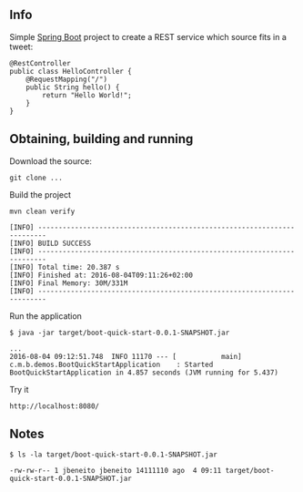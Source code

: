 ## Info

Simple [Spring Boot](http://projects.spring.io/spring-boot/) project to create a REST service which source fits in a tweet:

    @RestController
    public class HelloController {
        @RequestMapping("/")
        public String hello() {
            return "Hello World!";
        }
    }


## Obtaining, building and running

Download the source:

    git clone ...

Build the project

    mvn clean verify

    [INFO] ------------------------------------------------------------------------
    [INFO] BUILD SUCCESS
    [INFO] ------------------------------------------------------------------------
    [INFO] Total time: 20.387 s
    [INFO] Finished at: 2016-08-04T09:11:26+02:00
    [INFO] Final Memory: 30M/331M
    [INFO] ------------------------------------------------------------------------

Run the application

    $ java -jar target/boot-quick-start-0.0.1-SNAPSHOT.jar

    ...
    2016-08-04 09:12:51.748  INFO 11170 --- [           main] c.m.b.demos.BootQuickStartApplication    : Started BootQuickStartApplication in 4.857 seconds (JVM running for 5.437)

Try it

    http://localhost:8080/

## Notes

    $ ls -la target/boot-quick-start-0.0.1-SNAPSHOT.jar

    -rw-rw-r-- 1 jbeneito jbeneito 14111110 ago  4 09:11 target/boot-quick-start-0.0.1-SNAPSHOT.jar
